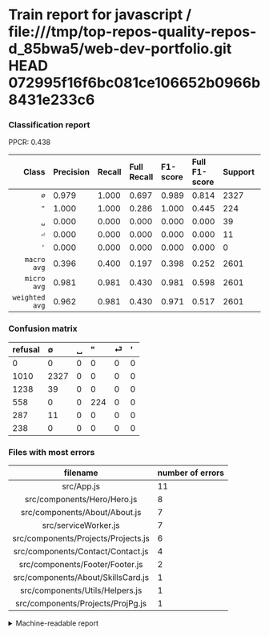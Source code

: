 # Train report for javascript / file:///tmp/top-repos-quality-repos-d_85bwa5/web-dev-portfolio.git HEAD 072995f16f6bc081ce106652b0966b8431e233c6

### Classification report

PPCR: 0.438

| Class | Precision | Recall | Full Recall | F1-score | Full F1-score | Support | Full Support | PPCR |
|------:|:----------|:-------|:------------|:---------|:---------|:--------|:-------------|:-----|
| `∅` | 0.979| 1.000| 0.697| 0.989| 0.814| 2327| 3337| 0.697 |
| `"` | 1.000| 1.000| 0.286| 1.000| 0.445| 224| 782| 0.286 |
| `␣` | 0.000| 0.000| 0.000| 0.000| 0.000| 39| 1277| 0.031 |
| `⏎` | 0.000| 0.000| 0.000| 0.000| 0.000| 11| 298| 0.037 |
| `'` | 0.000| 0.000| 0.000| 0.000| 0.000| 0| 238| 0.000 |
| `macro avg` | 0.396| 0.400| 0.197| 0.398| 0.252| 2601| 5932| 0.438 |
| `micro avg` | 0.981| 0.981| 0.430| 0.981| 0.598| 2601| 5932| 0.438 |
| `weighted avg` | 0.962| 0.981| 0.430| 0.971| 0.517| 2601| 5932| 0.438 |

### Confusion matrix

|refusal|  ∅| ␣| "| ⏎| '| 
|:---|:---|:---|:---|:---|:---|
|0 |0 |0 |0 |0 |0 |
|1010 |2327 |0 |0 |0 |0 |
|1238 |39 |0 |0 |0 |0 |
|558 |0 |0 |224 |0 |0 |
|287 |11 |0 |0 |0 |0 |
|238 |0 |0 |0 |0 |0 |

### Files with most errors

| filename | number of errors|
|:----:|:-----|
| src/App.js | 11 |
| src/components/Hero/Hero.js | 8 |
| src/components/About/About.js | 7 |
| src/serviceWorker.js | 7 |
| src/components/Projects/Projects.js | 6 |
| src/components/Contact/Contact.js | 4 |
| src/components/Footer/Footer.js | 2 |
| src/components/About/SkillsCard.js | 1 |
| src/components/Utils/Helpers.js | 1 |
| src/components/Projects/ProjPg.js | 1 |

<details>
    <summary>Machine-readable report</summary>
```json
{
  "cl_report": {"\"": {"f1-score": 1.0, "precision": 1.0, "recall": 1.0, "support": 224}, "\u0027": {"f1-score": 0.0, "precision": 0.0, "recall": 0.0, "support": 0}, "macro avg": {"f1-score": 0.39787414965986395, "precision": 0.395793016407236, "recall": 0.4, "support": 2601}, "micro avg": {"f1-score": 0.9807766243752403, "precision": 0.9807766243752403, "recall": 0.9807766243752403, "support": 2601}, "weighted avg": {"f1-score": 0.9712671016118867, "precision": 0.9619576108797351, "recall": 0.9807766243752403, "support": 2601}, "\u2205": {"f1-score": 0.9893707482993197, "precision": 0.97896508203618, "recall": 1.0, "support": 2327}, "\u23ce": {"f1-score": 0.0, "precision": 0.0, "recall": 0.0, "support": 11}, "\u2423": {"f1-score": 0.0, "precision": 0.0, "recall": 0.0, "support": 39}},
  "cl_report_full": {"\"": {"f1-score": 0.4453280318091451, "precision": 1.0, "recall": 0.2864450127877238, "support": 782}, "\u0027": {"f1-score": 0.0, "precision": 0.0, "recall": 0.0, "support": 238}, "macro avg": {"f1-score": 0.25196375126907433, "precision": 0.395793016407236, "recall": 0.19675558931211473, "support": 5932}, "micro avg": {"f1-score": 0.5979139810148834, "precision": 0.9807766243752403, "recall": 0.4300404585300067, "support": 5932}, "weighted avg": {"f1-score": 0.5168917850054181, "precision": 0.6825364933841425, "recall": 0.4300404585300067, "support": 5932}, "\u2205": {"f1-score": 0.8144907245362267, "precision": 0.97896508203618, "recall": 0.6973329337728499, "support": 3337}, "\u23ce": {"f1-score": 0.0, "precision": 0.0, "recall": 0.0, "support": 298}, "\u2423": {"f1-score": 0.0, "precision": 0.0, "recall": 0.0, "support": 1277}},
  "ppcr": 0.4384693189480782
}
```
</details>

